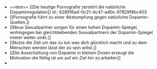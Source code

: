 - ==test== [[Die heutige Pornografie zerstört die natürliche Dopaminregulation]]
  id:: 628916a4-0c21-4c47-a40c-97829f8bc403
- [[Pornografie führt zu einer Abstumpfung gegen natürliche Dopamin-Quellen.]]
- [[Neue Sexualpartner sorgen für einen hohen Dopamin-Spiegel, wohingegen bei gleichbleibenden Sexualpartnern der Dopamin-Spiegel immer weiter sinkt.]]
- [[Nutze die Zeit um das zu tun was dich glücklich macht und zu dem Menschen werden lässt der zu sein willst.]]
- [[Die Ausschüttung von Dopamin in kleinen Dosen erzeugt die Motivation die Nötig ist um auf ein Ziel hin zu arbeiten]]
-